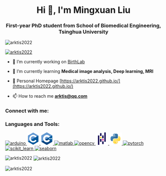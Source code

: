 <h1 align="center">Hi 👋, I'm Mingxuan Liu</h1>
<h3 align="center">First-year PhD student from School of Biomedical Engineering, Tsinghua University</h3>

<p align="left"> <img src="https://komarev.com/ghpvc/?username=arktis2022&label=Profile%20views&color=0e75b6&style=flat" alt="arktis2022" /> </p>

<p align="left"> <a href="https://github.com/ryo-ma/github-profile-trophy"><img src="https://github-profile-trophy.vercel.app/?username=arktis2022" alt="arktis2022" /></a> </p>

- 🔭 I’m currently working on [BirthLab](https://birthlab.github.io/en/index.html)

- 🌱 I’m currently learning **Medical image analysis, Deep learning, MRI**

- 👯 Personal Homepage [https://arktis2022.github.io/](https://arktis2022.github.io/)

- 📫 How to reach me **arktis@qq.com**

<h3 align="left">Connect with me:</h3>
<p align="left">
</p>

<h3 align="left">Languages and Tools:</h3>
<p align="left"> <a href="https://www.arduino.cc/" target="_blank" rel="noreferrer"> <img src="https://cdn.worldvectorlogo.com/logos/arduino-1.svg" alt="arduino" width="40" height="40"/> </a> <a href="https://www.cprogramming.com/" target="_blank" rel="noreferrer"> <img src="https://raw.githubusercontent.com/devicons/devicon/master/icons/c/c-original.svg" alt="c" width="40" height="40"/> </a> <a href="https://www.w3schools.com/cpp/" target="_blank" rel="noreferrer"> <img src="https://raw.githubusercontent.com/devicons/devicon/master/icons/cplusplus/cplusplus-original.svg" alt="cplusplus" width="40" height="40"/> </a> <a href="https://www.mathworks.com/" target="_blank" rel="noreferrer"> <img src="https://upload.wikimedia.org/wikipedia/commons/2/21/Matlab_Logo.png" alt="matlab" width="40" height="40"/> </a> <a href="https://opencv.org/" target="_blank" rel="noreferrer"> <img src="https://www.vectorlogo.zone/logos/opencv/opencv-icon.svg" alt="opencv" width="40" height="40"/> </a> <a href="https://pandas.pydata.org/" target="_blank" rel="noreferrer"> <img src="https://raw.githubusercontent.com/devicons/devicon/2ae2a900d2f041da66e950e4d48052658d850630/icons/pandas/pandas-original.svg" alt="pandas" width="40" height="40"/> </a> <a href="https://www.python.org" target="_blank" rel="noreferrer"> <img src="https://raw.githubusercontent.com/devicons/devicon/master/icons/python/python-original.svg" alt="python" width="40" height="40"/> </a> <a href="https://pytorch.org/" target="_blank" rel="noreferrer"> <img src="https://www.vectorlogo.zone/logos/pytorch/pytorch-icon.svg" alt="pytorch" width="40" height="40"/> </a> <a href="https://scikit-learn.org/" target="_blank" rel="noreferrer"> <img src="https://upload.wikimedia.org/wikipedia/commons/0/05/Scikit_learn_logo_small.svg" alt="scikit_learn" width="40" height="40"/> </a> <a href="https://seaborn.pydata.org/" target="_blank" rel="noreferrer"> <img src="https://seaborn.pydata.org/_images/logo-mark-lightbg.svg" alt="seaborn" width="40" height="40"/> </a> </p>

<p><img align="left" src="https://github-readme-stats.vercel.app/api/top-langs?username=arktis2022&show_icons=true&locale=en&layout=compact" alt="arktis2022" /></p>

<p>&nbsp;<img align="center" src="https://github-readme-stats.vercel.app/api?username=arktis2022&show_icons=true&locale=en" alt="arktis2022" /></p>

<p><img align="center" src="https://github-readme-streak-stats.herokuapp.com/?user=arktis2022&" alt="arktis2022" /></p>
